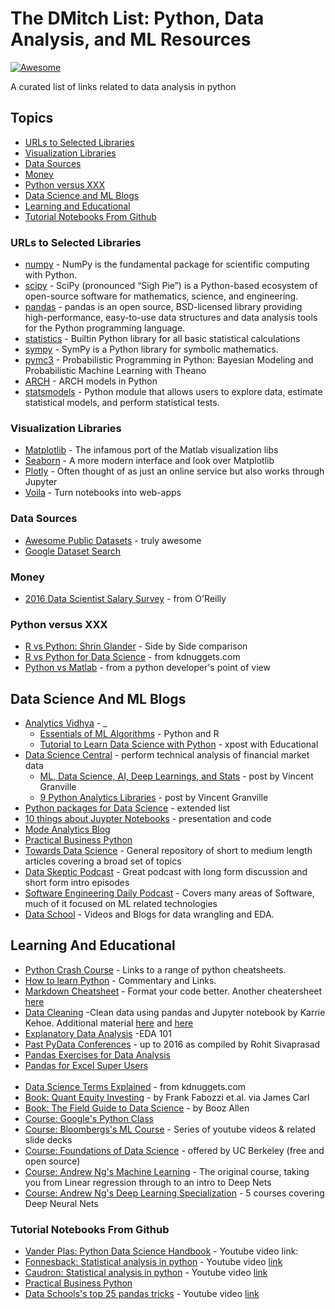 # The DMitch List: Python, Data Analysis, and ML Resources
[![Awesome](https://awesome.re/badge.svg)](https://awesome.re)

A curated list of links related to data analysis in python

## Topics

- [URLs to Selected Libraries](#urls-to-selected-libraries)
- [Visualization Libraries](#visualization-libraries)
- [Data Sources](#data-sources) 
- [Money](#money)
- [Python versus XXX](#python-versus-xxx)
- [Data Science and ML Blogs](#data-science-and-ml-blogs)
- [Learning and Educational](#learning-and-educational)
- [Tutorial Notebooks From Github](#tutorial-notebooks-from-github)


### URLs to Selected Libraries

- [numpy](http://www.numpy.org) - NumPy is the fundamental package for scientific computing with Python.
- [scipy](https://www.scipy.org) - SciPy (pronounced “Sigh Pie”) is a Python-based ecosystem of open-source software for mathematics, science, and engineering.
- [pandas](http://pandas.pydata.org) - pandas is an open source, BSD-licensed library providing high-performance, easy-to-use data structures and data analysis tools for the Python programming language.
- [statistics](https://docs.python.org/3/library/statistics.html) - Builtin Python library for all basic statistical calculations
- [sympy](http://www.sympy.org/) - SymPy is a Python library for symbolic mathematics.
- [pymc3](http://docs.pymc.io/) - Probabilistic Programming in Python: Bayesian Modeling and Probabilistic Machine Learning with Theano
- [ARCH](https://github.com/bashtage/arch) - ARCH models in Python
- [statsmodels](http://statsmodels.sourceforge.net) - Python module that allows users to explore data, estimate statistical models, and perform statistical tests.

### Visualization Libraries

- [Matplotlib](https://matplotlib.org/) - The infamous port of the Matlab visualization libs
- [Seaborn](https://seaborn.pydata.org/) - A more modern interface and look over Matplotlib
- [Plotly](https://plot.ly/) - Often thought of as just an online service but also works through Jupyter
- [Voila](https://github.com/QuantStack/voila) - Turn notebooks into web-apps

### Data Sources
- [Awesome Public Datasets](https://github.com/awesomedata/awesome-public-datasets) - truly awesome
- [Google Dataset Search](https://datasetsearch.research.google.com/)



### Money

- [2016 Data Scientist Salary Survey](http://www.oreilly.com/data/free/files/2016-data-science-salary-survey.pdf) - from O'Reilly


### Python versus XXX

- [R vs Python: Shrin Glander](https://shiring.github.io/r_vs_python/2017/01/22/R_vs_Py_post) - Side by Side comparison
- [R vs Python for Data Science](https://www.kdnuggets.com/2015/05/r-vs-python-data-science.html) - from kdnuggets.com
- [Python vs Matlab](http://www.pyzo.org/python_vs_matlab.html) - from a python developer's point of view


## Data Science And ML Blogs

- [Analytics Vidhya](https://www.analyticsvidhya.com/blog/) - _ 
	- [Essentials of ML Algorithms](https://www.analyticsvidhya.com/blog/2017/09/common-machine-learning-algorithms/) - Python and R
	- [Tutorial to Learn Data Science with Python](https://www.analyticsvidhya.com/blog/2016/01/complete-tutorial-learn-data-science-python-scratch-2/) - xpost with Educational
- [Data Science Central](https://www.datasciencecentral.com/) - perform technical analysis of financial market data
	- [ML, Data Science, AI, Deep Learnings, and Stats](https://www.datasciencecentral.com/profiles/blogs/difference-between-machine-learning-data-science-ai-deep-learning) - post by Vincent Granville
	- [9 Python Analytics Libraries](https://www.datasciencecentral.com/profiles/blogs/9-python-analytics-libraries-1) - post by Vincent Granville
- [Python packages for Data Science](https://www.dataiku.com/learn/guide/academy/python-and-r/more-python-packages.html) - extended list
- [10 things about Juypter Notebooks](http://nbviewer.jupyter.org/github/deepsense-ai/pydatawarsaw-notebooks/blob/master/presentation.ipynb) - presentation and code
- [Mode Analytics Blog](https://blog.modeanalytics.com/) 
- [Practical Business Python](http://pbpython.com/) 
- [Towards Data Science](https://towardsdatascience.com/) - General repository of short to medium length articles covering a broad set of topics
- [Data Skeptic Podcast](http://dataskeptic.com/) - Great podcast with long form discussion and short form intro episodes
- [Software Engineering Daily Podcast](https://softwareengineeringdaily.com/category/podcast/) - Covers many areas of Software, much of it focused on ML related technologies
- [Data School](https://www.dataschool.io/) - Videos and Blogs for data wrangling and EDA.


## Learning And Educational

- [Python Crash Course](https://ehmatthes.github.io/pcc/cheatsheets/README.html) - Links to a range of python cheatsheets.
- [How to learn Python](http://www.cuemacro.com/2016/11/25/how-to-learn-python/) - Commentary and Links.
- [Markdown Cheatsheet](https://github.com/adam-p/markdown-here/wiki/Markdown-Cheatsheet) - Format your code better. Another cheatersheet [here](https://medium.com/ibm-data-science-experience/markdown-for-jupyter-notebooks-cheatsheet-386c05aeebed)
- [Data Cleaning](https://github.com/KarrieK/pandas_data_cleaning) -Clean data using pandas and Jupyter notebook by Karrie Kehoe. Additional material [here](https://medium.com/@madhavayyagari/introduction-to-data-cleaning-using-pandas-64102b97dd62)  and [here](https://realpython.com/python-data-cleaning-numpy-pandas/)
- [Explanatory Data Analysis](https://www.analyticsvidhya.com/blog/2015/06/infographic-cheat-sheet-data-exploration-python/) -EDA 101
- [Past PyData Conferences](https://github.com/DataTau/datascience-anthology-pydata) - up to 2016 as compiled by Rohit Sivaprasad
- [Pandas Exercises for Data Analysis](https://www.machinelearningplus.com/python/101-pandas-exercises-python/) 
- [Pandas for Excel Super Users](https://towardsdatascience.com/intro-to-pandas-for-excel-super-users-dac1b38f12b0) 
<br> <br>
- [Data Science Terms Explained](https://www.kdnuggets.com/2017/09/data-science-key-terms-explained.html) -  from kdnuggets.com
- [Book: Quant Equity Investing](http://jamescarl.github.io/CEN4020/assets/pdf/017.pdf) - by Frank Fabozzi et.al. via James Carl
- [Book: The Field Guide to Data Science](https://www.boozallen.com/content/dam/boozallen_site/sig/pdf/publications/2015-field-guide-to-data-science.pdf) - by Booz Allen
- [Course: Google's Python Class](https://developers.google.com/edu/python/) 
- [Course: Bloombergs's ML Course](https://bloomberg.github.io/foml/#home) - Series of youtube videos & related slide decks
- [Course: Foundations of Data Science](http://data8.org/) - offered by UC Berkeley (free and open source)
- [Course: Andrew Ng's Machine Learning](https://www.coursera.org/learn/machine-learning) - The original course, taking you from Linear regression through to an intro to Deep Nets
- [Course: Andrew Ng's Deep Learning Specialization](https://www.coursera.org/specializations/deep-learning) - 5 courses covering Deep Neural Nets


### Tutorial Notebooks From Github

- [Vander Plas: Python Data Science Handbook](https://github.com/jakevdp/PythonDataScienceHandbook/tree/master/notebooks) - Youtube video link:
- [Fonnesback: Statistical analysis in python](https://github.com/fonnesbeck/statistical-analysis-python-tutorial) - Youtube video [link](https://www.youtube.com/watch?v=DXPwSiRTxYY)
- [Caudron: Statistical analysis in python](https://github.com/QCaudron/pydata_pandas) - Youtube video [link](https://youtu.be/F7sCL61Zqss)
- [Practical Business Python](https://github.com/chris1610/pbpython) 
- [Data Schools's top 25 pandas tricks](https://github.com/justmarkham/pandas-videos/blob/master/top_25_pandas_tricks.ipynb) -  Youtube video [link](https://youtu.be/RlIiVeig3hc)
